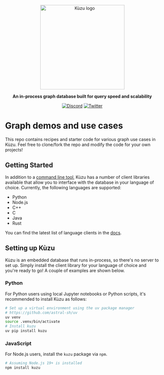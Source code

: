 <div align="center">
<p align="center">

<img width="275" alt="Kùzu logo" src="https://kuzudb.com/img/kuzu-logo.png">

**An in-process graph database built for query speed and scalability**

[![Discord](https://img.shields.io/badge/Discord-%235865F2.svg?style=for-the-badge&logo=discord&logoColor=white)](https://discord.gg/VtX2gw9Rug)
[![Twitter](https://img.shields.io/badge/Twitter-%231DA1F2.svg?style=for-the-badge&logo=Twitter&logoColor=white)](https://twitter.com/kuzudb)
</p>

</div>

# Graph demos and use cases

This repo contains recipes and starter code for various graph use cases in Kùzu. Feel free to clone/fork the repo and modify the code for your own projects!

## Getting Started

In addition to a [command line tool](https://kuzudb.com/docusaurus/getting-started/cli), Kùzu has a number of client libraries available that allow you to interface with the database in your language of choice. Currently, the following languages are supported:

- Python
- Node.js
- C++
- C
- Java
- Rust

You can find the latest list of language clients in the [docs](https://docs.kuzudb.com/client-apis/).

## Setting up Kùzu

Kùzu is an embedded database that runs in-process, so there's no server to set up. Simply install the client library for your language of choice and you're ready to go! A couple of examples are shown below.

### Python

For Python users using local Jupyter notebooks or Python scripts, it's recommended to
install Kùzu as follows:

```bash
# Set up a virtual environment using the uv package manager
# https://github.com/astral-sh/uv
uv venv
source .venv/bin/activate
# Install kuzu
uv pip install kuzu
```

### JavaScript

For Node.js users, install the `kuzu` package via `npm`.

```bash
# Assuming Node.js 19+ is installed
npm install kuzu
```
